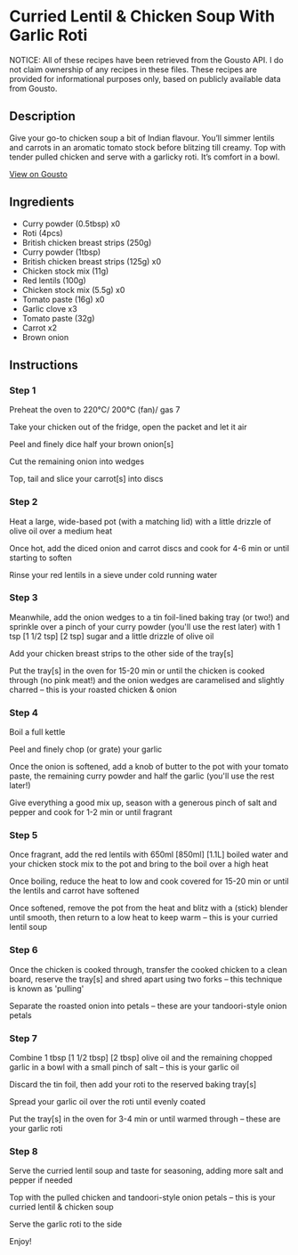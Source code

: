 # Curried Lentil & Chicken Soup With Garlic Roti

NOTICE: All of these recipes have been retrieved from the Gousto API. I do not claim ownership of any recipes in these files. These recipes are provided for informational purposes only, based on publicly available data from Gousto.

## Description

Give your go-to chicken soup a bit of Indian flavour. You’ll simmer lentils and carrots in an aromatic tomato stock before blitzing till creamy. Top with tender pulled chicken and serve with a garlicky roti. It’s comfort in a bowl.

[View on Gousto](https://www.gousto.co.uk/recipes/cookbook/curried-lentil-chicken-soup-with-garlic-roti)

## Ingredients

- Curry powder (0.5tbsp) x0
- Roti (4pcs)
- British chicken breast strips (250g)
- Curry powder (1tbsp)
- British chicken breast strips (125g) x0
- Chicken stock mix (11g)
- Red lentils (100g)
- Chicken stock mix (5.5g) x0
- Tomato paste (16g) x0
- Garlic clove x3
- Tomato paste (32g)
- Carrot x2
- Brown onion

## Instructions


### Step 1

Preheat the oven to 220°C/ 200°C (fan)/ gas 7

Take your chicken out of the fridge, open the packet and let it air

Peel and finely dice half your brown onion[s]

Cut the remaining onion into wedges

Top, tail and slice your carrot[s] into discs


### Step 2

Heat a large, wide-based pot (with a matching lid) with a little drizzle of olive oil over a medium heat

Once hot, add the diced onion and carrot discs and cook for 4-6 min or until starting to soften

Rinse your red lentils in a sieve under cold running water


### Step 3

Meanwhile, add the onion wedges to a tin foil-lined baking tray (or two!) and sprinkle over a pinch of your curry powder (you'll use the rest later) with 1 tsp <span class="text-purple">[1 1/2 tsp] </span><span class="text-danger">[2 tsp]</span> sugar and a little drizzle of olive oil

Add your chicken breast strips to the other side of the tray[s]

Put the tray[s] in the oven for 15-20 min or until the chicken is cooked through (no pink meat!) and the onion wedges are caramelised and slightly charred – this is your roasted chicken & onion


### Step 4

Boil a full kettle

Peel and finely chop (or grate) your garlic

Once the onion is softened, add a knob of butter to the pot with your tomato paste, the remaining curry powder and half the garlic (you'll use the rest later!)

Give everything a good mix up, season with a generous pinch of salt and pepper and cook for 1-2 min or until fragrant


### Step 5

Once fragrant, add the red lentils with 650ml <span class="text-purple">[850ml] </span><span class="text-danger">[1.1L]</span> boiled water and your chicken stock mix to the pot and bring to the boil over a high heat

Once boiling, reduce the heat to low and cook covered for 15-20 min or until the lentils and carrot have softened

Once softened, remove the pot from the heat and blitz with a (stick) blender until smooth, then return to a low heat to keep warm – this is your curried lentil soup


### Step 6

Once the chicken is cooked through, transfer the cooked chicken to a clean board, reserve the tray[s] and shred apart using two forks – this technique is known as 'pulling'

Separate the roasted onion into petals – these are your tandoori-style onion petals


### Step 7

Combine 1 tbsp <span class="text-purple">[1 1/2 tbsp] </span><span class="text-danger">[2 tbsp]</span> olive oil and the remaining chopped garlic in a bowl with a small pinch of salt – this is your garlic oil

Discard the tin foil, then add your roti to the reserved baking tray[s]

Spread your garlic oil over the roti until evenly coated

Put the tray[s] in the oven for 3-4 min or until warmed through – these are your garlic roti

### Step 8

Serve the curried lentil soup and taste for seasoning, adding more salt and pepper if needed

Top with the pulled chicken and tandoori-style onion petals – this is your curried lentil & chicken soup

Serve the garlic roti to the side

Enjoy!


